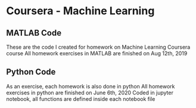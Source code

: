 # Coursera - Machine Learning
## MATLAB Code
These are the code I created for homework on Machine Learning Coursera course
All homework exercises in MATLAB are finished on Aug 12th, 2019

## Python Code
As an exercise, each homework is also done in python
All homework exercises in python are finished on June 6th, 2020
Coded in jupyter notebook, all functions are defined inside each notebook file
